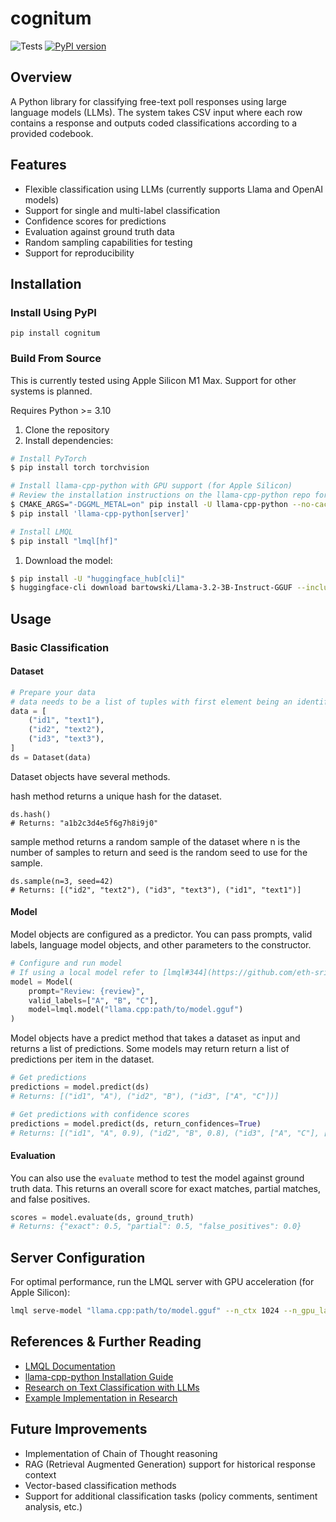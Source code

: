 # cognitum

![Tests](https://github.com/finnless/cognitum/actions/workflows/python-tests.yml/badge.svg)
[![PyPI version](https://badge.fury.io/py/cognitum.svg)](https://badge.fury.io/py/cognitum)


## Overview
A Python library for classifying free-text poll responses using large language models (LLMs). The system takes CSV input where each row contains a response and outputs coded classifications according to a provided codebook.

## Features
- Flexible classification using LLMs (currently supports Llama and OpenAI models)
- Support for single and multi-label classification
- Confidence scores for predictions
- Evaluation against ground truth data
- Random sampling capabilities for testing
- Support for reproducibility

## Installation

### Install Using PyPI

```
pip install cognitum
```

### Build From Source

This is currently tested using Apple Silicon M1 Max. Support for other systems is planned.

Requires Python >= 3.10

1. Clone the repository
1. Install dependencies:

```bash
# Install PyTorch
$ pip install torch torchvision

# Install llama-cpp-python with GPU support (for Apple Silicon)
# Review the installation instructions on the llama-cpp-python repo for your specific system. https://github.com/abetlen/llama-cpp-python?tab=readme-ov-file#installation
$ CMAKE_ARGS="-DGGML_METAL=on" pip install -U llama-cpp-python --no-cache-dir
$ pip install 'llama-cpp-python[server]'

# Install LMQL
$ pip install "lmql[hf]"
```

1. Download the model:
```bash
$ pip install -U "huggingface_hub[cli]"
$ huggingface-cli download bartowski/Llama-3.2-3B-Instruct-GGUF --include "Llama-3.2-3B-Instruct-Q4_0.gguf" --local-dir ./models
```

## Usage

### Basic Classification

#### Dataset

```python
# Prepare your data
# data needs to be a list of tuples with first element being an identifier key and second element being a string of the text to be classified.
data = [
    ("id1", "text1"),
    ("id2", "text2"),
    ("id3", "text3"),
]
ds = Dataset(data)
```

Dataset objects have several methods.

hash method returns a unique hash for the dataset.

```
ds.hash()
# Returns: "a1b2c3d4e5f6g7h8i9j0"
```

sample method returns a random sample of the dataset where n is the number of samples to return and seed is the random seed to use for the sample.

```
ds.sample(n=3, seed=42)
# Returns: [("id2", "text2"), ("id3", "text3"), ("id1", "text1")]
```

#### Model

Model objects are configured as a predictor. You can pass prompts, valid labels, language model objects, and other parameters to the constructor.

```python
# Configure and run model
# If using a local model refer to [lmql#344](https://github.com/eth-sri/lmql/issues/344) for how to structure the path.
model = Model(
    prompt="Review: {review}",
    valid_labels=["A", "B", "C"],
    model=lmql.model("llama.cpp:path/to/model.gguf")
)
```

Model objects have a predict method that takes a dataset as input and returns a list of predictions. Some models may return return a list of predictions per item in the dataset.

```python
# Get predictions
predictions = model.predict(ds)
# Returns: [("id1", "A"), ("id2", "B"), ("id3", ["A", "C"])]

# Get predictions with confidence scores
predictions = model.predict(ds, return_confidences=True)
# Returns: [("id1", "A", 0.9), ("id2", "B", 0.8), ("id3", ["A", "C"], [0.7, 0.3])]
```

#### Evaluation

You can also use the `evaluate` method to test the model against ground truth data. This returns an overall score for exact matches, partial matches, and false positives.

```python
scores = model.evaluate(ds, ground_truth)
# Returns: {"exact": 0.5, "partial": 0.5, "false_positives": 0.0}
```

## Server Configuration

For optimal performance, run the LMQL server with GPU acceleration (for Apple Silicon):

```bash
lmql serve-model "llama.cpp:path/to/model.gguf" --n_ctx 1024 --n_gpu_layers -1
```

## References & Further Reading

- [LMQL Documentation](https://lmql.ai/docs/)
- [llama-cpp-python Installation Guide](https://github.com/abetlen/llama-cpp-python?tab=readme-ov-file#installation)
- [Research on Text Classification with LLMs](https://doi.org/10.1177/20531680241231468)
- [Example Implementation in Research](https://papers.ssrn.com/sol3/papers.cfm?abstract_id=4680430)

## Future Improvements
- Implementation of Chain of Thought reasoning
- RAG (Retrieval Augmented Generation) support for historical response context
- Vector-based classification methods
- Support for additional classification tasks (policy comments, sentiment analysis, etc.)
